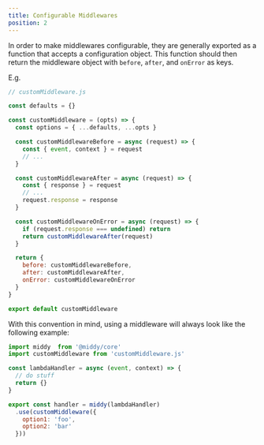 ```yaml
---
title: Configurable Middlewares
position: 2
---
```


In order to make middlewares configurable, they are generally exported as a function that accepts
a configuration object. This function should then return the middleware object with `before`,
`after`, and `onError` as keys.

E.g.

```javascript
// customMiddleware.js

const defaults = {}

const customMiddleware = (opts) => {
  const options = { ...defaults, ...opts }

  const customMiddlewareBefore = async (request) => {
    const { event, context } = request
    // ...
  }

  const customMiddlewareAfter = async (request) => {
    const { response } = request
    // ...
    request.response = response
  }

  const customMiddlewareOnError = async (request) => {
    if (request.response === undefined) return
    return customMiddlewareAfter(request)
  }

  return {
    before: customMiddlewareBefore,
    after: customMiddlewareAfter,
    onError: customMiddlewareOnError
  }
}

export default customMiddleware
```

With this convention in mind, using a middleware will always look like the following example:

```javascript
import middy  from '@middy/core'
import customMiddleware from 'customMiddleware.js'

const lambdaHandler = async (event, context) => {
  // do stuff
  return {}
}

export const handler = middy(lambdaHandler)
  .use(customMiddleware({
    option1: 'foo',
    option2: 'bar'
  }))
```
